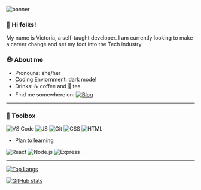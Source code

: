 ![banner](https://user-images.githubusercontent.com/35031228/134054674-a32b6eb0-0631-4f2f-b298-d5369e6eb10f.png)

### 👋 Hi folks!

My name is Victoria, a self-taught developer. I am currently looking to make a career change and set my foot into the Tech industry.

### 😃 About me

- Pronouns: she/her
- Coding Enviornment: dark mode!
- Drinks: ☕ coffee and 🍵 tea
- Find me somewhere on: <a href="https://twitter.com/theviccheng15" target="_blank"><img alt="Blog" src="https://img.shields.io/badge/-Twitter-1DA1F2?&style=flat&logo=twitter&logoColor=white" /></a>

---

### 💼 Toolbox

![VS Code](https://img.shields.io/badge/-VSCode-007ACC?&style=for-the-badge&logo=visual-studio-code&logoColor=white) ![JS](https://img.shields.io/badge/-javascript-F7DF1E?&style=for-the-badge&logo=javascript&logoColor=black) ![Git](https://img.shields.io/badge/-Git-F05032?&style=for-the-badge&logo=git&logoColor=white) ![CSS](https://img.shields.io/badge/-css3-1572B6?&style=for-the-badge&logo=css3&logoColor=white) ![HTML](https://img.shields.io/badge/-html5-E34F26?&style=for-the-badge&logo=html5&logoColor=white)

- Plan to learning

![React](https://img.shields.io/badge/-ReactJS-grey?&style=for-the-badge&logo=react&logoColor=61DAFB) ![Node.js](https://img.shields.io/badge/-Node.js-black?&style=for-the-badge&logo=node.js&logoColor=339933) ![Express](https://img.shields.io/badge/-Express-grey?&style=for-the-badge&logo=express&logoColor=white)

---

[![Top Langs](https://github-readme-stats.vercel.app/api/top-langs/?username=victoriacheng15&hide=Shell,Ruby&layout=compact&theme=prussian)](https://github.com/anuraghazra/github-readme-stats)

[![GitHub stats](https://github-readme-stats.vercel.app/api?username=victoriacheng15&show_icons=true&theme=prussian)](https://github.com/anuraghazra/github-readme-stats)

